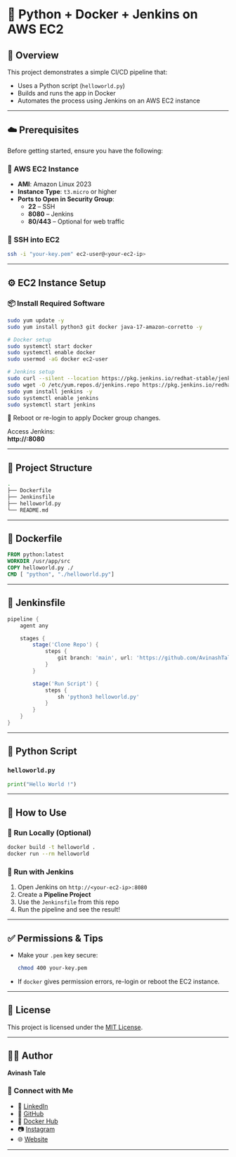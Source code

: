 
# 🚀 Python + Docker + Jenkins on AWS EC2

## 📘 Overview

This project demonstrates a simple CI/CD pipeline that:
- Uses a Python script (`helloworld.py`)
- Builds and runs the app in Docker
- Automates the process using Jenkins on an AWS EC2 instance

---

## ☁️ Prerequisites

Before getting started, ensure you have the following:

### 🔹 AWS EC2 Instance

- **AMI**: Amazon Linux 2023
- **Instance Type**: `t3.micro` or higher
- **Ports to Open in Security Group**:
  - **22** – SSH
  - **8080** – Jenkins
  - **80/443** – Optional for web traffic

### 🔹 SSH into EC2

```bash
ssh -i "your-key.pem" ec2-user@<your-ec2-ip>
```

---

## ⚙️ EC2 Instance Setup

### 📦 Install Required Software

```bash
sudo yum update -y
sudo yum install python3 git docker java-17-amazon-corretto -y

# Docker setup
sudo systemctl start docker
sudo systemctl enable docker
sudo usermod -aG docker ec2-user

# Jenkins setup
sudo curl --silent --location https://pkg.jenkins.io/redhat-stable/jenkins.io.key | sudo tee /etc/pki/rpm-gpg/jenkins.io.key
sudo wget -O /etc/yum.repos.d/jenkins.repo https://pkg.jenkins.io/redhat-stable/jenkins.repo
sudo yum install jenkins -y
sudo systemctl enable jenkins
sudo systemctl start jenkins
```

🔐 Reboot or re-login to apply Docker group changes.

Access Jenkins:  
**http://<your-ec2-ip>:8080**

---

## 📁 Project Structure

```bash
.
├── Dockerfile
├── Jenkinsfile
├── helloworld.py
└── README.md
```

---

## 🐳 Dockerfile

```dockerfile
FROM python:latest
WORKDIR /usr/app/src
COPY helloworld.py ./
CMD [ "python", "./helloworld.py"]
```

---

## 🤖 Jenkinsfile

```groovy
pipeline {
    agent any

    stages {
        stage('Clone Repo') {
            steps {
                git branch: 'main', url: 'https://github.com/AvinashTale99/helloworldpipeline.git'
            }
        }

        stage('Run Script') {
            steps {
                sh 'python3 helloworld.py'
            }
        }
    }
}
```

---

## 🐍 Python Script

### `helloworld.py`

```python
print("Hello World !")
```

---

## 🧪 How to Use

### 🔹 Run Locally (Optional)

```bash
docker build -t helloworld .
docker run --rm helloworld
```

### 🔹 Run with Jenkins

1. Open Jenkins on `http://<your-ec2-ip>:8080`
2. Create a **Pipeline Project**
3. Use the `Jenkinsfile` from this repo
4. Run the pipeline and see the result!

---

## ✅ Permissions & Tips

- Make your `.pem` key secure:  
  ```bash
  chmod 400 your-key.pem
  ```
- If `docker` gives permission errors, re-login or reboot the EC2 instance.

---

## 📝 License

This project is licensed under the [MIT License](LICENSE).

---

## 👨‍💻 Author

**Avinash Tale**

### 🔗 Connect with Me

- 💼 [LinkedIn](https://www.linkedin.com/in/avinash-tale-3348b7217/)
- 🐙 [GitHub](https://github.com/AvinashTale99)
- 🐳 [Docker Hub](https://hub.docker.com/u/avinashtale99)
- 📷 [Instagram](https://www.instagram.com/avinash_tale_patil)
- 🌐 [Website](https://avinashtale99.github.io/AvinashRepo/)

---
